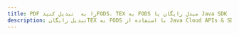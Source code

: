 ---title: PDF را به  تبدیل کنیدFODS، TEX به FODS مبدل رایگان یا Java SDKdescription: تبدیل رایگانTEX به FODS با استفاده از Java Cloud APIs & SDK همچنین اسناد PDF را در Cloud ایجاد، ویرایش و رندر کنید.---